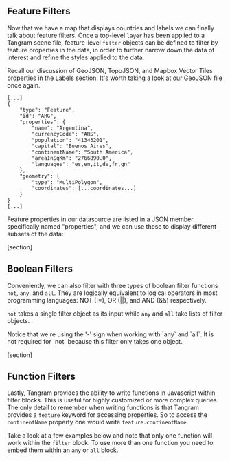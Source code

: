 ## Feature Filters

Now that we have a map that displays countries and labels we can finally talk about feature filters. Once a top-level `layer` has been applied to a Tangram scene file, feature-level `filter` objects can be defined to filter by feature properties in the data, in order to further narrow down the data of interest and refine the styles applied to the data.

Recall our discussion of GeoJSON, TopoJSON, and Mapbox Vector Tiles properties in the <a href="/#/styling/labels">Labels</a> section. It's worth taking a look at our GeoJSON file once again.

<pre><code class="language-json">[...]
{
	"type": "Feature",
	"id": "ARG",
	"properties": {
		"name": "Argentina",
        "currencyCode": "ARS",
        "population": "41343201",
        "capital": "Buenos Aires",
        "continentName": "South America",
        "areaInSqKm": "2766890.0",
        "languages": "es,en,it,de,fr,gn"
	},
	"geometry": {
		"type": "MultiPolygon",
		"coordinates": [...coordinates...]
	}
}
[...]
</pre></code>

Feature properties in our datasource are listed in a JSON member specifically named "properties", and we can use these to display different subsets of the data:

[section]

## Boolean Filters

Conveniently, we can also filter with three types of boolean filter functions `not`, `any`, and `all`. They are logically equivalent to logical operators in most programming languages: NOT (!=), OR (||), and AND (&&) respectively.

`not` takes a single filter object as its input while `any` and `all` take lists of filter objects.

<div class='alert alert-warning'>
Notice that we're using the '-' sign when working with `any` and `all`. It is not required for `not` because this filter only takes one object.
</div>

[section]

## Function Filters

Lastly, Tangram provides the ability to write functions in Javascript within filter blocks. This is useful for highly customized or more complex queries. The only detail to remember when writing functions is that Tangram provides a `feature` keyword for accessing properties. So to access the `continentName` property one would write `feature.continentName`.

Take a look at a few examples below and note that only one function will work within the `filter` block. To use more than one function you need to embed them within an `any` or `all` block.
